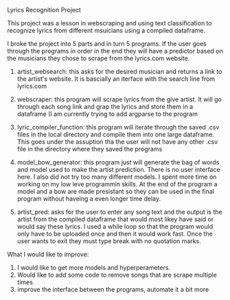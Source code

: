 Lyrics Recognition Project

This project was a lesson in webscraping and using text classification to 
recognize lyrics from different msuicians using a compiled dataframe.

I broke the project into 5 parts and in turn 5 programs. If the user goes through
the programs in order in the end they will have a predictor based on the musicians
they chose to scrape from the lyrics.com website.

1) artist_websearch: this asks for the desired musician and returns a link to the
artist's website. It is bascially an iterface with the search line from lyrics.com

2) webscraper: this program will scrape lyrics from the give artist. It will go through
each song link and grap the lyrics and store them in a dataframe (I am currently trying 
to add argparse to the program

3) lyric_compiler_function: this program will iterate through the saved .csv files in the 
local directory and compile them into one large dataframe. This goes under the assuption 
tha the user will not have any other .csv file in the directory where they saved the 
programs

4) model_bow_generator: this program just will generate the bag of words and model used to 
make the artist prediction. There is no user interface here. I also did not try too many 
different models. I spent more time on working on my low leve programmin skills. At the end
of the program a model and a bow are made presistant so they can be used in the final program
without haveing a even longer time delay.

5) artist_pred: asks for the user to enter any song text and the output is the artist from 
the compiled dataframe that would most likey have said or would say these lyrics. I used 
a while loop so that the program would only have to be uploaded once and then it would work 
fast. Once the user wants to exit they must type break with no quotation marks.

What I would like to improve:

1) I would like to get more models and hyperperameters.
2) Would like to add some code to remove songs that are scrape multiple times
3) improve the interface between the programs, automate it a bit more


